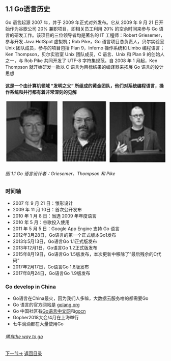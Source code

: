 ## 1.1 Go语言历史
Go 语言起源 2007 年，并于 2009 年正式对外发布。它从 2009 年 9 月 21 日开始作为谷歌公司 20% 兼职项目，即相关员工利用 20% 的空余时间来参与 Go 语言的研发工作。该项目的三位领导者均是著名的 IT 工程师：Robert Griesemer，参与开发 Java HotSpot 虚拟机；Rob Pike，Go 语言项目总负责人，贝尔实验室 Unix 团队成员，参与的项目包括 Plan 9，Inferno 操作系统和 Limbo 编程语言；Ken Thompson，贝尔实验室 Unix 团队成员，C 语言、Unix 和 Plan 9 的创始人之一，与 Rob Pike 共同开发了 UTF-8 字符集规范。自 2008 年 1 月起，Ken Thompson 就开始研发一款以 C 语言为目标结果的编译器来拓展 Go 语言的设计思想
#### 这是一个由计算机领域 “发明之父” 所组成的黄金团队，他们对系统编程语言，操作系统和并行都有着非常深刻的见解
![](founder.png)

###### 图 1.1 Go 语言设计者：Griesemer、Thompson 和 Pike

### 时间轴
- 2007 年 9 月 21 日：雏形设计
- 2009 年 11 月 10日：首次公开发布
- 2010 年 1 月 8 日：当选 2009 年年度语言
- 2010 年 5 月：谷歌投入使用
- 2011 年 5 月 5 日：Google App Engine 支持 Go 语言
- 2012年3月28日，Go语言的第一个正式版本Go1发布
- 2013年5月13日，Go语言Go 1.1正式版发布
- 2013年12月1日，Go语言Go 1.2正式版发布
- 2015年8月19日，Go语言Go 1.5版发布，本次更新中移除了”最后残余的C代码”
- 2017年2月17日，Go语言Go 1.8版发布
- 2017年8月24日，Go语言Go 1.9版发布

### Go develop in China
* Go语言在China最火，因为我们人多嘛，大数据云服务啥的都需要Go
* Go 语言的官方网站是 [golang.org](golang.org)
* Go 中国社区有[Go语言中文网](https://studygolang.com/)和[gocn](https://gocn.io/)
* Gopher2018大会/4月在上海举行
* 七牛滴滴都在大量使用Go



###### 摘自[the way to  go](https://github.com/Unknwon/the-way-to-go_ZH_CN/)
[下一节->](1.2.md)
 [返回目录](eBook/directory.md)

